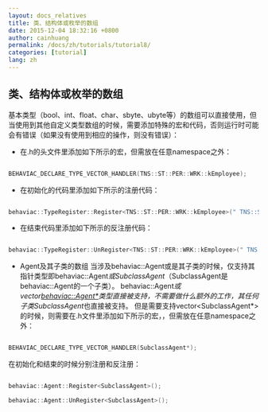 ```yaml
---
layout: docs_relatives
title: 类、结构体或枚举的数组
date: 2015-12-04 18:32:16 +0800
author: cainhuang
permalink: /docs/zh/tutorials/tutorial8/
categories: [tutorial]
lang: zh
---
```


## 类、结构体或枚举的数组
基本类型（bool、int、float、char、sbyte、ubyte等）的数组可以直接使用，但当使用到其他自定义类型数组的时候，需要添加特殊的宏和代码，否则运行时可能会有错误（如果没有使用到相应的操作，则没有错误）：
- 在.h的头文件里添加如下所示的宏，但需放在任意namespace之外：

``` c++

BEHAVIAC_DECLARE_TYPE_VECTOR_HANDLER(TNS::ST::PER::WRK::kEmployee);

```

- 在初始化的代码里添加如下所示的注册代码：

``` c++

behaviac::TypeRegister::Register<TNS::ST::PER::WRK::kEmployee>(" TNS::ST::PER::WRK::kEmployee");

```

- 在结束代码里添加如下所示的反注册代码：

``` c++

behaviac::TypeRegister::UnRegister<TNS::ST::PER::WRK::kEmployee>(" TNS::ST::PER::WRK::kEmployee");

```

- Agent及其子类的数组
当涉及behaviac::Agent或是其子类的时候，仅支持其指针类型即behaviac::Agent*或SubclassAgent*（SubclassAgent是behaviac::Agent的一个子类）。
behaviac::Agent*或vector<behaviac::Agent*>类型直接被支持，不需要做什么额外的工作，其任何子类SubclassAgent*也直接被支持。
但是需要支持vector<SubclassAgent*>的时候，则需要在.h文件里添加如下所示的宏，，但需放在任意namespace之外：

``` c++

BEHAVIAC_DECLARE_TYPE_VECTOR_HANDLER(SubclassAgent*);

```

在初始化和结束的时候分别注册和反注册：

``` c++

behaviac::Agent::Register<SubclassAgent>();

behaviac::Agent::UnRegister<SubclassAgent>();

```